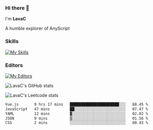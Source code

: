 ### Hi there 👋
I'm **LavaC**

A humble explorer of AnyScript

### Skills
[![My Skills](https://skillicons.dev/icons?i=js,ts,vue,nodejs,nuxtjs,astro,solidjs,tailwind)](https://skillicons.dev)

### Editors
[![My Editors](https://skillicons.dev/icons?i=neovim,vscode)](https://skillicons.dev)

![LavaC's GitHub stats](https://github-readme-stats.vercel.app/api?username=LavaCxx&show_icons=true&theme=synthwave)

![LavaC's Leetcode stats](https://leetcard.jacoblin.cool/LavaC?theme=nord&font=Amiko&ext=activity&site=cn)

<!--START_SECTION:waka-->

```txt
Vue.js       9 hrs 17 mins   ██████████████████████░░░   88.45 %
JavaScript   47 mins         ██░░░░░░░░░░░░░░░░░░░░░░░   07.47 %
YAML         12 mins         ▓░░░░░░░░░░░░░░░░░░░░░░░░   02.02 %
JSON         9 mins          ▒░░░░░░░░░░░░░░░░░░░░░░░░   01.56 %
CSS          2 mins          ░░░░░░░░░░░░░░░░░░░░░░░░░   00.43 %
```

<!--END_SECTION:waka-->
